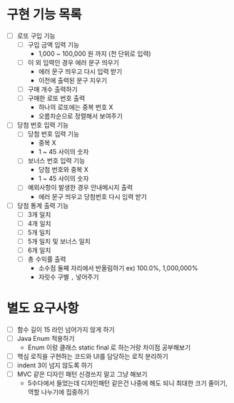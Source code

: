 # 구현 기능 목록

- [ ]  로또 구입 기능
    - [ ]  구입 금액 입력 기능
        - 1,000 ~ 100,000 원 까지 (천 단위로 입력)
    - [ ]  이 외 입력인 경우 에러 문구 띄우기
        - 에러 문구 띄우고 다시 입력 받기
        - 이전에 출력된 문구 지우기
    - [ ]  구매 개수 출력하기
    - [ ]  구매한 로또 번호 출력
        - 하나의 로또에는 중복 번호 X
        - 오름차순으로 정렬해서 보여주기
- [ ]  당첨 번호 입력 기능
    - [ ]  당첨 번호 입력 기능
        - 중복 X
        - 1 ~ 45 사이의 숫자
    - [ ]  보너스 번호 입력 기능
        - 당첨 번호와 중복 X
        - 1 ~ 45 사이의 숫자
    - [ ]  예외사항이 발생한 경우 안내메시지 출력
        - 에러 문구 띄우고 당첨번호 다시 입력 받기
- [ ]  당첨 통계 출력 기능
    - [ ]  3개 일치
    - [ ]  4개 일치
    - [ ]  5개 일치
    - [ ]  5개 일치 및 보너스 일치
    - [ ]  6개 일치
    - [ ]  총 수익률 출력
        - 소수점 둘째 자리에서 반올림하기 ex) 100.0%, 1,000,000%
        - 자릿수 구별 `,` 넣어주기

# 별도 요구사항

- [ ]  함수 길이 15 라인 넘어가지 않게 하기
- [ ]  Java Enum 적용하기
    - Enum 이랑 클래스 static final 로 하는거랑 차이점 공부해보기
- [ ]  핵심 로직을 구현하는 코드와 UI를 담당하는 로직 분리하기
- [ ]  indent 3이 넘지 않도록 하기
- [ ]  MVC 같은 디자인 패턴 신경쓰지 말고 그냥 해보기
    - 5수다에서 들었는데 디자인패턴 같은건 나중에 해도 되니 최대한 크기 줄이기, 역할 나누기에 집중하기